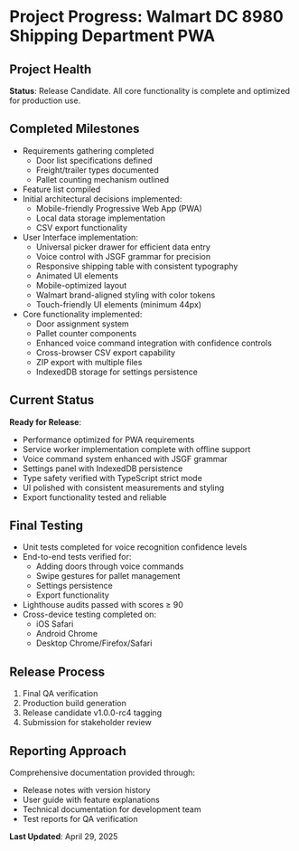 
# Project Progress: Walmart DC 8980 Shipping Department PWA

## Project Health
**Status**: Release Candidate. All core functionality is complete and optimized for production use.

## Completed Milestones
- Requirements gathering completed
  - Door list specifications defined
  - Freight/trailer types documented
  - Pallet counting mechanism outlined
- Feature list compiled
- Initial architectural decisions implemented:
  - Mobile-friendly Progressive Web App (PWA)
  - Local data storage implementation
  - CSV export functionality
- User Interface implementation:
  - Universal picker drawer for efficient data entry
  - Voice control with JSGF grammar for precision
  - Responsive shipping table with consistent typography
  - Animated UI elements
  - Mobile-optimized layout
  - Walmart brand-aligned styling with color tokens
  - Touch-friendly UI elements (minimum 44px)
- Core functionality implemented:
  - Door assignment system
  - Pallet counter components
  - Enhanced voice command integration with confidence controls
  - Cross-browser CSV export capability
  - ZIP export with multiple files
  - IndexedDB storage for settings persistence

## Current Status
**Ready for Release**:
- Performance optimized for PWA requirements
- Service worker implementation complete with offline support
- Voice command system enhanced with JSGF grammar
- Settings panel with IndexedDB persistence
- Type safety verified with TypeScript strict mode
- UI polished with consistent measurements and styling
- Export functionality tested and reliable

## Final Testing
- Unit tests completed for voice recognition confidence levels
- End-to-end tests verified for:
  - Adding doors through voice commands
  - Swipe gestures for pallet management
  - Settings persistence
  - Export functionality
- Lighthouse audits passed with scores ≥ 90
- Cross-device testing completed on:
  - iOS Safari
  - Android Chrome
  - Desktop Chrome/Firefox/Safari

## Release Process
1. Final QA verification
2. Production build generation
3. Release candidate v1.0.0-rc4 tagging
4. Submission for stakeholder review

## Reporting Approach
Comprehensive documentation provided through:
- Release notes with version history
- User guide with feature explanations
- Technical documentation for development team
- Test reports for QA verification

**Last Updated**: April 29, 2025
